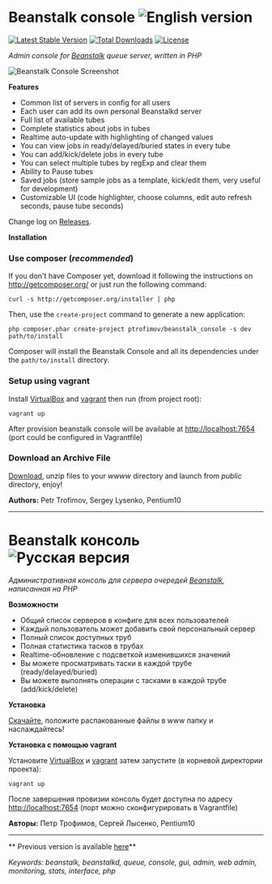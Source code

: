 # Beanstalk console ![English version](http://upload.wikimedia.org/wikipedia/en/thumb/a/ae/Flag_of_the_United_Kingdom.svg/22px-Flag_of_the_United_Kingdom.svg.png)

[![Latest Stable Version](https://poser.pugx.org/ptrofimov/beanstalk_console/v/stable.png)](https://packagist.org/packages/ptrofimov/beanstalk_console) [![Total Downloads](https://poser.pugx.org/ptrofimov/beanstalk_console/downloads.png)](https://packagist.org/packages/ptrofimov/beanstalk_console) [![License](https://poser.pugx.org/ptrofimov/beanstalk_console/license.png)](https://packagist.org/packages/ptrofimov/beanstalk_console)

*Admin console for [Beanstalk](http://kr.github.com/beanstalkd) queue server, written in PHP*

![Beanstalk Console Screenshot](https://raw.github.com/ptrofimov/beanstalk_console/master/cover/btconsole.png)

**Features**

- Common list of servers in config for all users
- Each user can add its own personal Beanstalkd server
- Full list of available tubes
- Complete statistics about jobs in tubes
- Realtime auto-update with highlighting of changed values
- You can view jobs in ready/delayed/buried states in every tube
- You can add/kick/delete jobs in every tube
- You can select multiple tubes by regExp and clear them
- Ability to Pause tubes
- Saved jobs (store sample jobs as a template, kick/edit them, very useful for development)
- Customizable UI (code highlighter, choose columns, edit auto refresh seconds, pause tube seconds)

Change log on [Releases](https://github.com/ptrofimov/beanstalk_console/releases).

**Installation**

### Use composer (*recommended*)

If you don't have Composer yet, download it following the instructions on http://getcomposer.org/ or just run the following command:

    curl -s http://getcomposer.org/installer | php

Then, use the `create-project` command to generate a new application:

    php composer.phar create-project ptrofimov/beanstalk_console -s dev path/to/install

Composer will install the Beanstalk Console and all its dependencies under the `path/to/install` directory.

### Setup using vagrant

Install [VirtualBox](https://www.virtualbox.org/wiki/Downloads) and [vagrant](http://www.vagrantup.com/downloads.html) then run (from project root):

    vagrant up

After provision beanstalk console will be available at [http://localhost:7654](http://localhost:7654) (port could be configured in Vagrantfile)

### Download an Archive File

[Download](https://github.com/ptrofimov/beanstalk_console/archive/master.zip), unzip files to your *wwww* directory and launch from *public* directory, enjoy!


**Authors:** Petr Trofimov, Sergey Lysenko, Pentium10

--------------------------------------------------

# Beanstalk консоль ![Русская версия](http://upload.wikimedia.org/wikipedia/en/thumb/f/f3/Flag_of_Russia.svg/22px-Flag_of_Russia.svg.png)

*Административная консоль для сервера очередей [Beanstalk](http://kr.github.com/beanstalkd), написанная на PHP*

**Возможности**

- Общий список серверов в конфиге для всех пользователей
- Каждый пользователь может добавить свой персональный сервер
- Полный список доступных труб
- Полная статистика тасков в трубах
- Realtime-обновление с подсветкой изменившихся значений
- Вы можете просматривать таски в каждой трубе (ready/delayed/buried)
- Вы можете выполнять операции с тасками в каждой трубе (add/kick/delete)

**Установка**

[Скачайте](https://github.com/ptrofimov/beanstalk_console/archive/master.zip), положите распакованные файлы в www папку и наслаждайтесь!

**Установка с помощью vagrant**

Установите [VirtualBox](https://www.virtualbox.org/wiki/Downloads) и [vagrant](http://www.vagrantup.com/downloads.html) затем запустите (в корневой директории проекта):

    vagrant up

После завершения провизии консоль будет доступна по адресу [http://localhost:7654](http://localhost:7654) (порт можно сконфигурировать в Vagrantfile)

**Авторы:** Петр Трофимов, Сергей Лысенко, Pentium10

--------------------------------------------------

** Previous version is available [here](https://github.com/ptrofimov/beanstalk_console/tree/1.0)**

*Keywords: beanstalk, beanstalkd, queue, console, gui, admin, web admin, monitoring, stats, interface, php*
